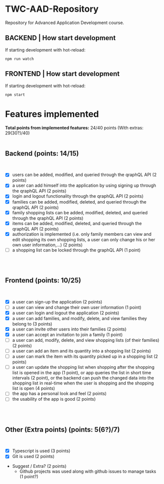 # TWC-AAD-Repository
Repository for Advanced Application Development course. 

## BACKEND | How start development

If starting development with hot-reload:

`npm run watch`

## FRONTEND | How start development

If starting development with hot-reload:

`npm start`


# Features implemented

**Total points from implemented features:** 24/40 points (With extras: 29(30?)/40)
<br><br>

## **Backend** (points: 14/15)
<br>

  - [x] users can be added, modified, and queried through the qraphQL API (2 points)
  - [x]  a user can add himself into the application by using signing up through the qraphQL API (2 points)
  - [x]  login and logout functionality through the qraphQL API (2 points)
  - [x]  families can be added, modified, deleted, and queried through the qraphQL API (2 points)
  - [x]  family shopping lists can be added, modified, deleted, and queried through the qraphQL API (2 points)
  - [x]  items can be added, modified, deleted, and queried through the qraphQL API (2 points)
  - [x]  authorization is implemented (i.e. only family members can view and edit shopping its own shopping lists, a user can only change his or her own user information,…) (2 points)
  - [ ]  a shopping list can be locked through the graphQL API (1 point)

<br><br>

## **Frontend** (points: 10/25)
<br>

  - [x] a user can sign-up the application (2 points)
  - [ ] a user can view and change their own user information (1 point)
  - [x] a user can login and logout the application (2 points)
  - [x] a user can add families, and modify, delete, and view families they belong to (3 points)
  - [x] a user can invite other users into their families (2 points)
  - [x] a user can accept an invitation to join a family (1 point)
  - [ ] a user can add, modify, delete, and view shopping lists (of their families) (2 points)
  - [ ] a user can add an item and its quantity into a shopping list (2 points)
  - [ ] a user can mark the item with its quantity picked up in a shopping list (2 points)
  - [ ] a user can update the shopping list when shopping after the shopping list is opened in the app (1 point), or app queries the list in short time intervals (2 point), or the backend can push the changed data into the shopping list in real-time when the user is shopping and the shopping list is open (4 points)
  - [ ] the app has a personal look and feel (2 points)
  - [ ] the usability of the app is good (2 points)

<br><br>

## **Other (Extra points)** (points: 5(6?)/7)
<br>

  - [x] Typescript is used (3 points)
  - [x] Git is used (2 points)
  
  - Suggest / Extra? (2 points)
    - Github projects was used along with github issues to manage tasks (1 point?)
